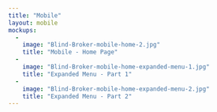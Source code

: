```yaml
---
title: "Mobile"
layout: mobile
mockups:
  -
    image: "Blind-Broker-mobile-home-2.jpg"
    title: "Mobile - Home Page"
  -
    image: "Blind-Broker-mobile-home-expanded-menu-1.jpg"
    title: "Expanded Menu - Part 1"
  -
    image: "Blind-Broker-mobile-home-expanded-menu-2.jpg"
    title: "Expanded Menu - Part 2"
---
```

